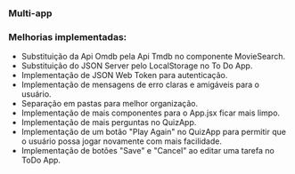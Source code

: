 ### Multi-app

### Melhorias implementadas:

- Substituição da Api Omdb pela Api Tmdb no componente MovieSearch.
- Substituição do JSON Server pelo LocalStorage no To Do App.
- Implementação de JSON Web Token para autenticação.
- Implementação de mensagens de erro claras e amigáveis para o usuário.
- Separação em pastas para melhor organização.
- Implementação de mais componentes para o App.jsx ficar mais limpo.
- Implementação de mais perguntas no QuizApp.
- Implementação de um botão "Play Again" no QuizApp para permitir que o usuário possa jogar novamente com mais facilidade.
- Implementação de botões "Save" e "Cancel" ao editar uma tarefa no ToDo App.
